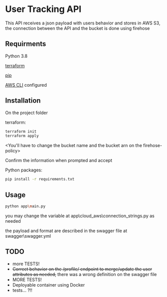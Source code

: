# User Tracking API

This API receives a json payload with users behavior and stores in AWS S3, the connection between the API and the bucket is done using firehose

## Requirments

Python 3.8

[terraform](https://www.terraform.io/downloads.html)

[pip](https://pip.pypa.io/en/stable/)

[AWS CLI](https://docs.aws.amazon.com/cli/latest/userguide/cli-chap-welcome.html) configured


## Installation

On the project folder

terraform:
```bash
terraform init
terraform apply
```
<You'll have to change the bucket name and the bucket arn on the firehose-policy>

Confirm the information when prompted and accept


Python packages:

```bash
pip install -r requirements.txt
```

## Usage

```bash
python app\main.py
```

you may change the variable at app\cloud_aws\connection_strings.py as needed

the payload and format are described in the swagger file at swagger\swagger.yml

## TODO
- more TESTS!
- ~~Correct behavior on the /profile/ endpoint to merge/update the user attributes as needed,~~ there was a wrong definition on the swagger file
- MORE TESTS!
- Deployable container using Docker
- tests... ?!!


